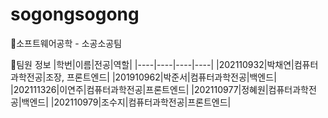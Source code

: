sogongsogong
=======
:blue_heart:소프트웨어공학 - 소공소공팀

:blue_heart:팀원 정보
|학번|이름|전공|역할|
|----|----|----|----|
|202110932|박채연|컴퓨터과학전공|조장, 프론트엔드|
|201910962|박준서|컴퓨터과학전공|백엔드|
|202111326|이연주|컴퓨터과학전공|프론트엔드|
|202110977|정혜원|컴퓨터과학전공|백엔드|
|202110979|조수지|컴퓨터과학전공|프론트엔드|

